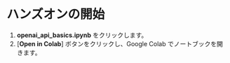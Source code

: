 # ハンズオンの開始
1. **openai_api_basics.ipynb** をクリックします。
2. [**Open in Colab**] ボタンをクリックし、Google Colab でノートブックを開きます。
